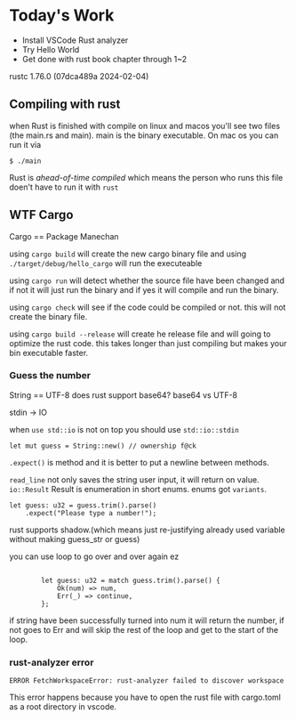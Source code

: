 # Today's Work
- Install VSCode Rust analyzer
- Try Hello World
- Get done with rust book chapter through 1~2

rustc 1.76.0 (07dca489a 2024-02-04)

## Compiling with rust

when Rust is finished with compile on linux and macos you'll see two files (the main.rs and main). main is the binary executable.
On mac os you can run it via
```
$ ./main
```
Rust is <em>ahead-of-time compiled</em> which means the person who runs this file doen't have to run it with `rust`

## WTF Cargo

Cargo == Package Manechan

using `cargo build` will create the new cargo binary file and using `./target/debug/hello_cargo` will run the executeable

using `cargo run` will detect whether the source file have been changed and if not it will just run the binary and if yes it will compile and run the binary.

using `cargo check` will see if the code could be compiled or not. this will not create the binary file.

using `cargo build --release` will create he release file and will going to optimize the rust code. this takes longer than just compiling but makes your bin executable faster.

### Guess the number

String == UTF-8
does rust support base64? base64 vs UTF-8

stdin -> IO

when `use std::io` is not on top you should use `std::io::stdin`

```
let mut guess = String::new() // ownership f@ck
```
`.expect()` is method and it is better to put a newline between methods.

`read_line` not only saves the string user input, it will return on value.
`io::Result` Result is enumeration in short enums.
enums got `variants`.

```
let guess: u32 = guess.trim().parse()
    .expect("Please type a number!");
```
rust supports shadow.(which means just re-justifying already used variable without making guess_str or guess)

you can use loop to go over and over again ez

```

        let guess: u32 = match guess.trim().parse() {
            Ok(num) => num,
            Err(_) => continue,
        };

```
if string have been successfully turned into num it will return the number, if not goes to Err and will skip the rest of the loop and get to the start of the loop.

### rust-analyzer error

```
ERROR FetchWorkspaceError: rust-analyzer failed to discover workspace
```
This error happens because you have to open the rust file with cargo.toml as a root directory in vscode.